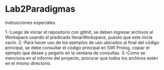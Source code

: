 # Lab2Paradigmas
Instrucciones especiales 

1.-Luego de iniciar el repositorio con gitInit, se deben ingresar archivos al Workspace usando el predicado llenarWorkspace, puesto que este inicia vacío.
2.-Para hacer uso de los ejemplos de uso ubicados al final del código principal, se debe consultar el código principal en SWI Prolog, copiar el ejemplo que desee y pegarlo en la ventana de consultas.
3.-Como se menciona en el informe del proyecto, procurar que todos los archivos estén en el mismo directorio.